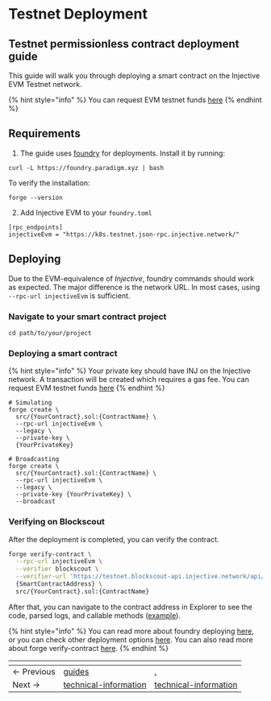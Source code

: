 # Testnet Deployment

## Testnet permissionless contract deployment guide

This guide will walk you through deploying a smart contract on the Injective EVM Testnet network.

{% hint style="info" %}
You can request EVM testnet funds [here](https://testnet.faucet.injective.network/)
{% endhint %}

## Requirements

1. The guide uses [foundry](https://book.getfoundry.sh/) for deployments. Install it by running:

```
curl -L https://foundry.paradigm.xyz | bash
```

To verify the installation:

```
forge --version
```

2. Add Injective EVM to your `foundry.toml`

```
[rpc_endpoints]
injectiveEvm = "https://k8s.testnet.json-rpc.injective.network/"
```

## Deploying

Due to the EVM-equivalence of _Injective_, foundry commands should work as expected. The major difference is the network URL. In most cases, using `--rpc-url injectiveEvm` is sufficient.

### Navigate to your smart contract project

```
cd path/to/your/project
```

### Deploying a smart contract <a href="#deploying-a-smart-contract" id="deploying-a-smart-contract"></a>

{% hint style="info" %}
Your private key should have INJ on the Injective network. A transaction will be created which requires a gas fee. You can request EVM testnet funds [here](https://testnet.faucet.injective.network/)
{% endhint %}

```shell
# Simulating
forge create \
  src/{YourContract}.sol:{ContractName} \
  --rpc-url injectiveEvm \
  --legacy \
  --private-key \
  {YourPrivateKey}
```

```shell
# Broadcasting
forge create \
  src/{YourContract}.sol:{ContractName} \
  --rpc-url injectiveEvm \
  --legacy \
  --private-key {YourPrivateKey} \
  --broadcast
```

### Verifying on Blockscout

After the deployment is completed, you can verify the contract.

```bash
forge verify-contract \
  --rpc-url injectiveEvm \
  --verifier blockscout \
  --verifier-url 'https://testnet.blockscout-api.injective.network/api/' \
  {SmartContractAddress} \
  src/{YourContract}.sol:{ContractName}
```

After that, you can navigate to the contract address in Explorer to see the code, parsed logs, and callable methods ([example](https://k8s.testnet.evm.blockscout.injective.network/address/0x2f9f80b89ef4C9AaBcd630E62B740d6a2f3065E4)).

{% hint style="info" %}
You can read more about foundry deploying [here](https://book.getfoundry.sh/forge/deploying), or you can check other deployment options [here](https://book.getfoundry.sh/reference/forge/forge-create). You can also read more about forge verify-contract [here](https://book.getfoundry.sh/reference/forge/forge-verify-contract).
{% endhint %}

<table data-card-size="large" data-view="cards" data-full-width="false"><thead><tr><th></th><th data-type="content-ref"></th><th data-hidden data-card-target data-type="content-ref"></th></tr></thead><tbody><tr><td>← Previous</td><td><a href="../../../guides/">guides</a></td><td><a href="./">.</a></td></tr><tr><td>Next →</td><td><a href="../technical-information/">technical-information</a></td><td><a href="../technical-information/">technical-information</a></td></tr></tbody></table>

